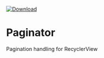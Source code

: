 [ ![Download](https://api.bintray.com/packages/dushyantss/android/paginator/images/download.svg) ](https://bintray.com/dushyantss/android/paginator/_latestVersion)
# Paginator
Pagination handling for RecyclerView
